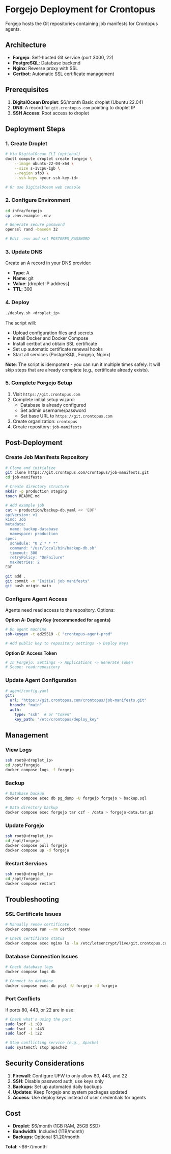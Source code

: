 # Forgejo Deployment for Crontopus

Forgejo hosts the Git repositories containing job manifests for Crontopus agents.

## Architecture

- **Forgejo**: Self-hosted Git service (port 3000, 22)
- **PostgreSQL**: Database backend
- **Nginx**: Reverse proxy with SSL
- **Certbot**: Automatic SSL certificate management

## Prerequisites

1. **DigitalOcean Droplet**: $6/month Basic droplet (Ubuntu 22.04)
2. **DNS**: A record for `git.crontopus.com` pointing to droplet IP
3. **SSH Access**: Root access to droplet

## Deployment Steps

### 1. Create Droplet

```bash
# Via DigitalOcean CLI (optional)
doctl compute droplet create forgejo \
    --image ubuntu-22-04-x64 \
    --size s-1vcpu-1gb \
    --region sfo3 \
    --ssh-keys <your-ssh-key-id>

# Or use DigitalOcean web console
```

### 2. Configure Environment

```bash
cd infra/forgejo
cp .env.example .env

# Generate secure password
openssl rand -base64 32

# Edit .env and set POSTGRES_PASSWORD
```

### 3. Update DNS

Create an A record in your DNS provider:
- **Type**: A
- **Name**: git
- **Value**: [droplet IP address]
- **TTL**: 300

### 4. Deploy

```bash
./deploy.sh <droplet_ip>
```

The script will:
- Upload configuration files and secrets
- Install Docker and Docker Compose
- Install certbot and obtain SSL certificate
- Set up automatic certificate renewal hooks
- Start all services (PostgreSQL, Forgejo, Nginx)

**Note**: The script is idempotent - you can run it multiple times safely. It will skip steps that are already complete (e.g., certificate already exists).

### 5. Complete Forgejo Setup

1. Visit `https://git.crontopus.com`
2. Complete initial setup wizard:
   - Database is already configured
   - Set admin username/password
   - Set base URL to `https://git.crontopus.com`
3. Create organization: `crontopus`
4. Create repository: `job-manifests`

## Post-Deployment

### Create Job Manifests Repository

```bash
# Clone and initialize
git clone https://git.crontopus.com/crontopus/job-manifests.git
cd job-manifests

# Create directory structure
mkdir -p production staging
touch README.md

# Add example job
cat > production/backup-db.yaml << 'EOF'
apiVersion: v1
kind: Job
metadata:
  name: backup-database
  namespace: production
spec:
  schedule: "0 2 * * *"
  command: "/usr/local/bin/backup-db.sh"
  timeout: 300
  retryPolicy: "OnFailure"
  maxRetries: 2
EOF

git add .
git commit -m "Initial job manifests"
git push origin main
```

### Configure Agent Access

Agents need read access to the repository. Options:

**Option A: Deploy Key (recommended for agents)**
```bash
# On agent machine
ssh-keygen -t ed25519 -C "crontopus-agent-prod"

# Add public key to repository settings -> Deploy Keys
```

**Option B: Access Token**
```bash
# In Forgejo: Settings -> Applications -> Generate Token
# Scope: read:repository
```

### Update Agent Configuration

```yaml
# agent/config.yaml
git:
  url: "https://git.crontopus.com/crontopus/job-manifests.git"
  branch: "main"
  auth:
    type: "ssh"  # or "token"
    key_path: "/etc/crontopus/deploy_key"
```

## Management

### View Logs

```bash
ssh root@<droplet_ip>
cd /opt/forgejo
docker compose logs -f forgejo
```

### Backup

```bash
# Database backup
docker compose exec db pg_dump -U forgejo forgejo > backup.sql

# Data directory backup
docker compose exec forgejo tar czf - /data > forgejo-data.tar.gz
```

### Update Forgejo

```bash
ssh root@<droplet_ip>
cd /opt/forgejo
docker compose pull forgejo
docker compose up -d forgejo
```

### Restart Services

```bash
ssh root@<droplet_ip>
cd /opt/forgejo
docker compose restart
```

## Troubleshooting

### SSL Certificate Issues

```bash
# Manually renew certificate
docker compose run --rm certbot renew

# Check certificate status
docker compose exec nginx ls -la /etc/letsencrypt/live/git.crontopus.com/
```

### Database Connection Issues

```bash
# Check database logs
docker compose logs db

# Connect to database
docker compose exec db psql -U forgejo -d forgejo
```

### Port Conflicts

If ports 80, 443, or 22 are in use:
```bash
# Check what's using the port
sudo lsof -i :80
sudo lsof -i :443
sudo lsof -i :22

# Stop conflicting service (e.g., Apache)
sudo systemctl stop apache2
```

## Security Considerations

1. **Firewall**: Configure UFW to only allow 80, 443, and 22
2. **SSH**: Disable password auth, use keys only
3. **Backups**: Set up automated daily backups
4. **Updates**: Keep Forgejo and system packages updated
5. **Access**: Use deploy keys instead of user credentials for agents

## Cost

- **Droplet**: $6/month (1GB RAM, 25GB SSD)
- **Bandwidth**: Included (1TB/month)
- **Backups**: Optional $1.20/month

**Total**: ~$6-7/month
